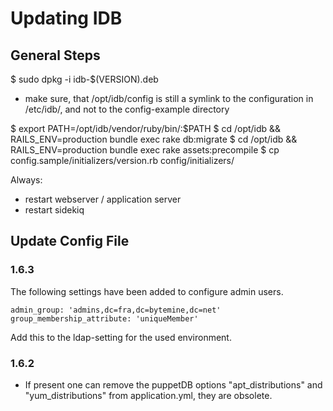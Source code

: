 # Updating IDB

## General Steps

$ sudo dpkg -i idb-$(VERSION).deb

* make sure, that /opt/idb/config is still a symlink to the configuration in /etc/idb/,
and not to the config-example directory

$ export PATH=/opt/idb/vendor/ruby/bin/:$PATH
$ cd /opt/idb && RAILS_ENV=production bundle exec rake db:migrate
$ cd /opt/idb && RAILS_ENV=production bundle exec rake assets:precompile
$ cp config.sample/initializers/version.rb config/initializers/

Always:

* restart webserver / application server
* restart sidekiq


## Update Config File

### 1.6.3

The following settings have been added to configure admin users.

```
admin_group: 'admins,dc=fra,dc=bytemine,dc=net'
group_membership_attribute: 'uniqueMember'
```

Add this to the ldap-setting for the used environment.


### 1.6.2

* If present one can remove the puppetDB options "apt_distributions" and "yum_distributions" from application.yml, they are obsolete.
